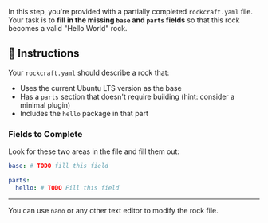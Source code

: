 In this step, you're provided with a partially completed `rockcraft.yaml` file. Your task is to **fill in the missing `base` and `parts` fields** so that this rock becomes a valid "Hello World" rock.

## 📝 Instructions

Your `rockcraft.yaml` should describe a rock that:

- Uses the current Ubuntu LTS version as the base
- Has a `parts` section that doesn't require building (hint: consider a minimal plugin)
- Includes the `hello` package in that part

### Fields to Complete

Look for these two areas in the file and fill them out:

```yaml
base: # TODO fill this field

parts:
  hello: # TODO Fill this field
```

---

You can use `nano` or any other text editor to modify the rock file.